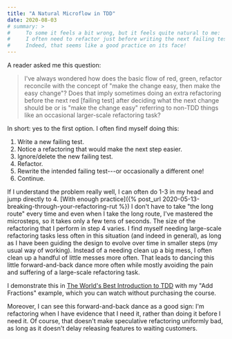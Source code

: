 ```yaml
---
title: "A Natural Microflow in TDD"
date: 2020-08-03
# summary: >
#     To some it feels a bit wrong, but it feels quite natural to me:
#     I often need to refactor just before writing the next failing test.
#     Indeed, that seems like a good practice on its face!
---
```


A reader asked me this question: 

> I've always wondered how does the basic flow of red, green, refactor reconcile with the concept of "make the change easy, then make the easy change"? Does that imply sometimes doing an extra refactoring before the next red [failing test] after deciding what the next change should be or is "make the change easy" referring to non-TDD things like an occasional larger-scale refactoring task?

In short: yes to the first option. I often find myself doing this:

1. Write a new failing test.
2. Notice a refactoring that would make the next step easier.
3. Ignore/delete the new failing test.
4. Refactor.
5. Rewrite the intended failing test---or occasionally a different one!
6. Continue.

If I understand the problem really well, I can often do 1-3 in my head and jump directly to 4. [With enough practice]({% post_url 2020-05-13-breaking-through-your-refactoring-rut %}) I don't have to take "the long route" every time and even when I take the long route, I've mastered the microsteps, so it takes only a few tens of seconds. The size of the refactoring that I perform in step 4 varies. I find myself needing large-scale refactoring tasks less often in this situation (and indeed in general), as long as I have been guiding the design to evolve over time in smaller steps (my usual way of working). Instead of a needing clean up a big mess, I often clean up a handful of little messes more often. That leads to dancing this little forward-and-back dance more often while mostly avoiding the pain and suffering of a large-scale refactoring task.

I demonstrate this in [The World's Best Introduction to TDD](https://tdd.training/lectures/133270) with my "Add Fractions" example, which you can watch without purchasing the course.

Moreover, I can see this forward-and-back dance as a good sign: I'm refactoring when I have evidence that I need it, rather than doing it before I need it. Of course, that doesn't make speculative refactoring uniformly bad, as long as it doesn't delay releasing features to waiting customers.